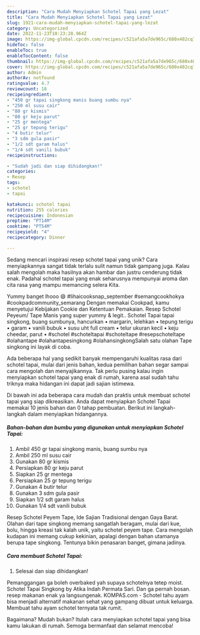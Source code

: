 ```yaml
---
description: "Cara Mudah Menyiapkan Schotel Tapai yang Lezat"
title: "Cara Mudah Menyiapkan Schotel Tapai yang Lezat"
slug: 1921-cara-mudah-menyiapkan-schotel-tapai-yang-lezat
category: Uncategorized
date: 2022-11-23T10:23:28.964Z
image: https://img-global.cpcdn.com/recipes/c521afa5a7de965c/680x482cq70/schotel-tapai-foto-resep-utama.jpg
hideToc: false
enableToc: true
enableTocContent: false
thumbnail: https://img-global.cpcdn.com/recipes/c521afa5a7de965c/680x482cq70/schotel-tapai-foto-resep-utama.jpg
cover: https://img-global.cpcdn.com/recipes/c521afa5a7de965c/680x482cq70/schotel-tapai-foto-resep-utama.jpg
author: Admin
authorAv: notfound
ratingvalue: 4.7
reviewcount: 18
recipeingredient:
- "450 gr tapai singkong manis buang sumbu nya"
- "250 ml susu cair"
- "80 gr kismis"
- "80 gr keju parut"
- "25 gr mentega"
- "25 gr tepung terigu"
- "4 butir telur"
- "3 sdm gula pasir"
- "1/2 sdt garam halus"
- "1/4 sdt vanili bubuk"
recipeinstructions:

- "Sudah jadi dan siap dihidangkan!"
categories:
- Resep
tags:
- schotel
- tapai

katakunci: schotel tapai 
nutrition: 255 calories
recipecuisine: Indonesian
preptime: "PT14M"
cooktime: "PT54M"
recipeyield: "4"
recipecategory: Dinner

---
```





Sedang mencari inspirasi resep schotel tapai yang unik? Cara menyiapkannya sangat tidak terlalu sulit namun tidak gampang juga. Kalau salah mengolah maka hasilnya akan hambar dan justru cenderung tidak enak. Padahal schotel tapai yang enak seharusnya mempunyai aroma dan cita rasa yang mampu memancing selera Kita.





Yummy banget lhooo 😄 #lihaicooksnap_september #semangcookhokya #cookpadcommunity_semarang Dengan memakai Cookpad, kamu menyetujui Kebijakan Cookie dan Ketentuan Pemakaian. Resep Schotel Peyeum/ Tape Manis yang super yummy &amp; legit.. Schotel Tapai tapai singkong, buang sumbunya, hancurkan • margarin, lelehkan • tepung terigu • garam • vanili bubuk • susu uht full cream • telur ukuran kecil • keju cheedar, parut • #schotel #schoteltapai #schoteltape #resepschoteltape #olahantape #olahantapesingkong #olahansingkongSalah satu olahan Tape singkong ini layak di coba.

Ada beberapa hal yang sedikit banyak mempengaruhi kualitas rasa dari schotel tapai, mulai dari jenis bahan, kedua pemilihan bahan segar sampai cara mengolah dan menyajikannya. Tak perlu pusing kalau ingin menyiapkan schotel tapai yang enak di rumah, karena asal sudah tahu triknya maka hidangan ini dapat jadi sajian istimewa.






Di bawah ini ada beberapa cara mudah dan praktis untuk membuat schotel tapai yang siap dikreasikan. Anda dapat menyiapkan Schotel Tapai memakai 10 jenis bahan dan 0 tahap pembuatan. Berikut ini langkah-langkah dalam menyiapkan hidangannya.

<!--inarticleads1-->

##### Bahan-bahan dan bumbu yang digunakan untuk menyiapkan Schotel Tapai:

1. Ambil 450 gr tapai singkong manis, buang sumbu nya
1. Ambil 250 ml susu cair
1. Gunakan 80 gr kismis
1. Persiapkan 80 gr keju parut
1. Siapkan 25 gr mentega
1. Persiapkan 25 gr tepung terigu
1. Gunakan 4 butir telur
1. Gunakan 3 sdm gula pasir
1. Siapkan 1/2 sdt garam halus
1. Gunakan 1/4 sdt vanili bubuk


Resep Schotel Peyem Tape, Ide Sajian Tradisional dengan Gaya Barat. Olahan dari tape singkong memang sangatlah beragam, mulai dari kue, bolu, hingga kreasi tak kalah unik, yaitu schotel peyem tape. Cara mengolah kudapan ini memang cukup kekinian, apalagi dengan bahan utamanya berupa tape singkong. Tentunya bikin penasaran banget, gimana jadinya. 

<!--inarticleads2-->

##### Cara membuat Schotel Tapai:


1. Selesai dan siap dihidangkan!

Pemanggangan ga boleh overbaked yah supaya schotelnya tetep moist. Schotel Tapai Singkong by Atika Indah Permata Sari. Dan ga pernah bosan. resep makanan enak ya langsungenak. KOMPAS.com - Schotel tahu ayam bisa menjadi alternatif makanan sehat yang gampang dibuat untuk keluarga. Membuat tahu ayam schotel ternyata tak rumit. 

Bagaimana? Mudah bukan? Itulah cara menyiapkan schotel tapai yang bisa kamu lakukan di rumah. Semoga bermanfaat dan selamat mencoba!
